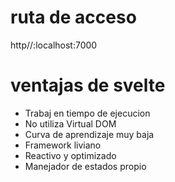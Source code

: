 # ruta de acceso
http//:localhost:7000

# ventajas de svelte

- Trabaj en tiempo de ejecucion
- No utiliza Virtual DOM
- Curva de aprendizaje muy baja
- Framework liviano
- Reactivo y optimizado
- Manejador de estados propio
